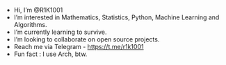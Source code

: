 - Hi, I’m @R1K1001
- I’m interested in Mathematics, Statistics, Python, Machine Learning and Algorithms.
- I’m currently learning to survive.
- I’m looking to collaborate on open source projects.
- Reach me via Telegram - https://t.me/r1k1001
- Fun fact : I use Arch, btw.

<!---
R1K1001/R1K1001 is a ✨ special ✨ repository because its `README.md` (this file) appears on your GitHub profile.
You can click the Preview link to take a look at your changes.
--->

